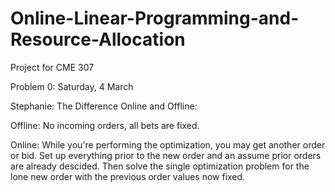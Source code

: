 # Online-Linear-Programming-and-Resource-Allocation
Project for CME 307

Problem 0: Saturday, 4 March

Stephanie: The Difference Online and Offline: 

Offline: No incoming orders, all bets are fixed. 

Online: While you're performing the optimization, you may get another order or bid. Set up everything prior to the new order and an assume prior orders are already descided. Then solve the single optimization problem for the lone new order with the previous order values now fixed. 
